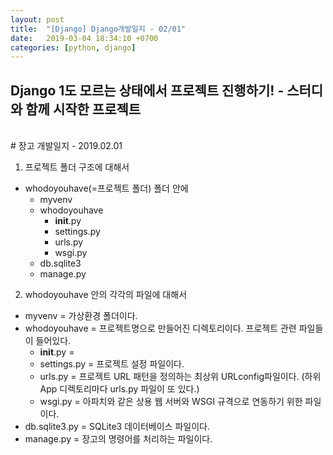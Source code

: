 ```yaml
---
layout: post
title:  "[Django] Django개발일지 - 02/01"
date:   2019-03-04 18:34:10 +0700
categories: [python, django]
---
```


## Django 1도 모르는 상태에서 프로젝트 진행하기! - 스터디와 함께 시작한 프로젝트
<br>
# 장고 개발일지 - 2019.02.01

1. 프로젝트 폴더 구조에 대해서
  * whodoyouhave(=프로젝트 폴더) 폴더 안에
    * myvenv
    * whodoyouhave
      - ____init____.py
      - settings.py
      - urls.py
      - wsgi.py
    * db.sqlite3
    * manage.py
2. whodoyouhave 안의 각각의 파일에 대해서
  * myvenv = 가상환경 폴더이다.
  * whodoyouhave = 프로젝트명으로 만들어진 디렉토리이다. 프로젝트 관련 파일들이 들어있다.
    - ____init____.py =
    - settings.py = 프로젝트 설정 파일이다.
    - urls.py = 프로젝트 URL 패턴을 정의하는 최상위 URLconfig파일이다. (하위 App 디렉토리마다 urls.py 파일이 또 있다.)
    - wsgi.py = 아파치와 같은 상용 웹 서버와 WSGI 규격으로 연동하기 위한 파일이다.
  * db.sqlite3.py = SQLite3 데이터베이스 파일이다.
  * manage.py = 장고의 명령어를 처리하는 파일이다.
